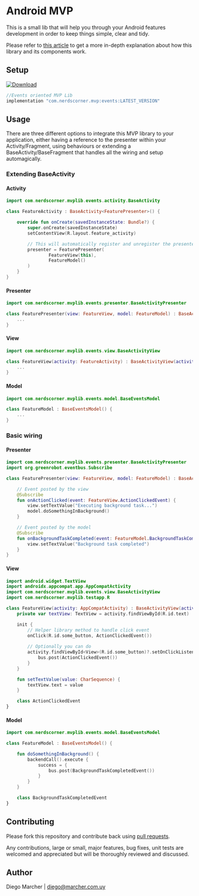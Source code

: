 # Android MVP

This is a small lib that will help you through your Android features development in order to keep things simple, clear and tidy.

Please refer to [this article](https://android.jlelse.eu/android-mvp-doing-it-right-dac9d5d72079) to get a more in-depth explanation about how this library and its components work. 

## Setup
[ ![Download](https://api.bintray.com/packages/nerdscorrner/MVPLib/Events/images/download.svg) ](https://bintray.com/nerdscorrner/MVPLib/Events/_latestVersion)

```groovy
//Events oriented MVP Lib
implementation "com.nerdscorner.mvp:events:LATEST_VERSION" 
```

## Usage
There are three different options to integrate this MVP library to your application, either having a reference to the presenter within your Activity/Fragment, using behaviours or extending a BaseActivity/BaseFragment that handles all the wiring and setup automagically.

### Extending BaseActivity
#### Activity
```kotlin
import com.nerdscorner.mvplib.events.activity.BaseActivity

class FeatureActivity : BaseActivity<FeaturePresenter>() {

    override fun onCreate(savedInstanceState: Bundle?) {
        super.onCreate(savedInstanceState)
        setContentView(R.layout.feature_activity)

        // This will automatically register and unregister the presenter to the bus whenever your activity get resumed or paused
        presenter = FeaturePresenter(
                FeatureView(this),
                FeatureModel()
        )
    }
}
```
#### Presenter
```kotlin
import com.nerdscorner.mvplib.events.presenter.BaseActivityPresenter

class FeaturePresenter(view: FeatureView, model: FeatureModel) : BaseActivityPresenter<FeatureView, FeatureModel>(view, model) {
    ...
}
```
#### View
```kotlin
import com.nerdscorner.mvplib.events.view.BaseActivityView

class FeatureView(activity: FeatureActivity) : BaseActivityView(activity) {
    ...
}
```
#### Model
```kotlin
import com.nerdscorner.mvplib.events.model.BaseEventsModel

class FeatureModel : BaseEventsModel() {
    ...
}
```

### Basic wiring
#### Presenter
```kotlin
import com.nerdscorner.mvplib.events.presenter.BaseActivityPresenter
import org.greenrobot.eventbus.Subscribe

class FeaturePresenter(view: FeatureView, model: FeatureModel) : BaseActivityPresenter<FeatureView, FeatureModel>(view, model) {

    // Event posted by the view
    @Subscribe
    fun onActionClicked(event: FeatureView.ActionClickedEvent) {
        view.setTextValue("Executing background task...")
        model.doSomethingInBackground()
    }

    // Event posted by the model
    @Subscribe
    fun onBackgroundTaskCompleted(event: FeatureModel.BackgroundTaskCompletedEvent) {
        view.setTextValue("Background task completed")
    }
}
```
#### View
```kotlin
import android.widget.TextView
import androidx.appcompat.app.AppCompatActivity
import com.nerdscorner.mvplib.events.view.BaseActivityView
import com.nerdscorner.mvplib.testapp.R

class FeatureView(activity: AppCompatActivity) : BaseActivityView(activity) {
    private var textView: TextView = activity.findViewById(R.id.text)

    init {
        // Helper library method to handle click event
        onClick(R.id.some_button, ActionClickedEvent())
        
        // Optionally you can do
        activity.findViewById<View>(R.id.some_button)?.setOnClickListener {
            bus.post(ActionClickedEvent())
        }
    }

    fun setTextValue(value: CharSequence) {
        textView.text = value
    }

    class ActionClickedEvent
}
```
#### Model
```kotlin
import com.nerdscorner.mvplib.events.model.BaseEventsModel

class FeatureModel : BaseEventsModel() {

    fun doSomethingInBackground() {
        backendCall().execute {
            success = {
                bus.post(BackgroundTaskCompletedEvent())
            }
        }
    }

    class BackgroundTaskCompletedEvent
}
```

## Contributing

Please fork this repository and contribute back using [pull requests](https://github.com/marcherdiego/android_mvp/pulls).

Any contributions, large or small, major features, bug fixes, unit tests are welcomed and appreciated but will be thoroughly reviewed and discussed.


## Author

Diego Marcher | diego@marcher.com.uy
